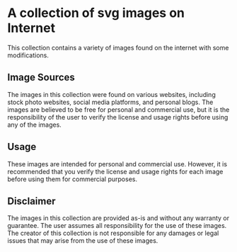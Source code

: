 # A collection of svg images on Internet

This collection contains a variety of images found on the internet with some modifications.

## Image Sources

The images in this collection were found on various websites, including stock photo websites, social media platforms, and personal blogs. The images are believed to be free for personal and commercial use, but it is the responsibility of the user to verify the license and usage rights before using any of the images.

## Usage

These images are intended for personal and commercial use. However, it is recommended that you verify the license and usage rights for each image before using them for commercial purposes.

## Disclaimer

The images in this collection are provided as-is and without any warranty or guarantee. The user assumes all responsibility for the use of these images. The creator of this collection is not responsible for any damages or legal issues that may arise from the use of these images.
